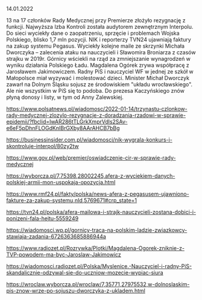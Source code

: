 14.01.2022

13 na 17 członków Rady Medycznej przy Premierze złożyło rezygnację z funkcji. Najwyższa Izba Kontroli została audytorem zewnętrznym Interpolu. Do sieci wyciekły dane o zaopatrzeniu, sprzęcie i problemach Wojska Polskiego, blisko 1,7 mln pozycji. NIK i reporterzy TVN24 ujawniają faktury na zakup systemu Pegasus. Wyciekły kolejne maile ze skrzynki Michała Dworczyka – zalecenia ataku na nauczycieli i Sławomira Broniarza z czasów strajku w 2019r. Górnicy wściekli na rząd za zmniejszanie wynagrodzeń w wyniku działania Polskiego Ładu. Magdalena Ogórek zrywa współpracę z Jarosławem Jakimowiczem. Radny PiS i nauczyciel WF w jednej ze szkół w Małopolsce miał wyzywać i molestować dzieci. Minister Michał Dworczyk zawarł na Dolnym Śląsku sojusz ze środowiskiem "układu wrocławskiego". Ale nie wszystkim w PiS się to podoba. Do prezesa Kaczyńskiego znów płyną donosy i listy, w tym od Anny Zalewskiej.

https://www.polsatnews.pl/wiadomosc/2022-01-14/trzynastu-czlonkow-rady-medycznej-zlozylo-rezygnacje-z-doradzania-rzadowi-w-sprawie-epidemii/?fbclid=IwAR286tTLGrkXmprVdls2SAv-e6eF5pDhnFLOGdKnIBrGXby8AArAHCB7bBg

https://businessinsider.com.pl/wiadomosci/nik-wygrala-konkurs-i-skontroluje-interpol/80zy2tw

https://www.gov.pl/web/premier/oswiadczenie-cir-w-sprawie-rady-medycznej

https://wyborcza.pl/7,75398,28002245,afera-z-wyciekiem-danych-polskiej-armii-mon-uspokaja-opozycja.html

https://www.rmf24.pl/fakty/polska/news-afera-z-pegasusem-ujawniono-fakture-za-zakup-systemu,nId,5769671#crp_state=1

https://tvn24.pl/polska/afera-mailowa-i-strajk-nauczycieli-zostana-dobici-i-ponizeni-fala-hejtu-5559249

https://wiadomosci.wp.pl/gornicy-traca-na-polskim-ladzie-zwiazkowcy-stawiaja-zadania-6726363685886944a

https://www.radiozet.pl/Rozrywka/Plotki/Magdalena-Ogorek-zniknie-z-TVP-powodem-ma-byc-Jaroslaw-Jakimowicz

https://wiadomosci.radiozet.pl/Polska/Myslenice.-Nauczyciel-i-radny-PiS-skandalicznie-odzywal-sie-do-uczniow-mozecie-wypiac-siura

https://wroclaw.wyborcza.pl/wroclaw/7,35771,27975532,w-dolnoslaskim-pis-znow-wrze-po-sojuszu-dworczyka-z-ukladem.html